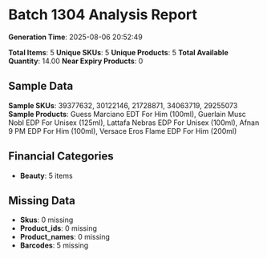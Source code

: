 # Batch 1304 Analysis Report

**Generation Time**: 2025-08-06 20:52:49

**Total Items**: 5
**Unique SKUs**: 5
**Unique Products**: 5
**Total Available Quantity**: 14.00
**Near Expiry Products**: 0

## Sample Data
**Sample SKUs**: 39377632, 30122146, 21728871, 34063719, 29255073
**Sample Products**: Guess Marciano EDT For Him (100ml), Guerlain Musc Nobl EDP For Unisex (125ml), Lattafa Nebras EDP For Unisex (100ml), Afnan 9 PM EDP For Him (100ml), Versace Eros Flame EDP For Him (200ml)

## Financial Categories
- **Beauty**: 5 items

## Missing Data
- **Skus**: 0 missing
- **Product_ids**: 0 missing
- **Product_names**: 0 missing
- **Barcodes**: 5 missing

